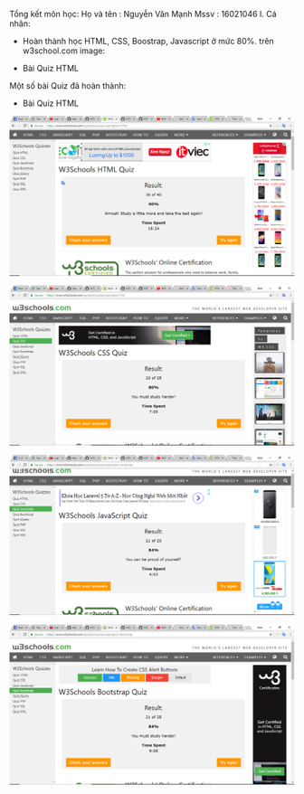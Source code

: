 Tổng kết môn học:
Họ và tên : Nguyễn Văn Mạnh
Mssv : 16021046
I. Cá nhân:
- Hoàn thành học HTML, CSS, Boostrap, Javascript ở mức 80%.
trên w3school.com
image: 
* Bài Quiz HTML

Một số bài Quiz đã hoàn thành:
* Bài Quiz HTML

![Alt text](html.png)

![Alt text](css.png)

![Alt text](js.png)

![Alt text](boostrap.png)
